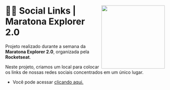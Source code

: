 <div>

  <img src="https://avatars2.githubusercontent.com/u/28929274?s=400&v=4" align="right" width="200" height="200">

  <h1 align="left"> 👨‍💻 Social Links | Maratona Explorer 2.0</h1>
  
  <p align="left"> Projeto realizado durante a semana da <b>Maratona Explorer 2.0</b>, organizada pela <b>Rocketseat</b>.</p>
  <p align="left"> Neste projeto, criamos um local para colocar os links de nossas redes sociais concentrados em um único lugar.</p>
  
  - Você pode acessar <a href="https://dus0usa.github.io/Social-Links/">clicando aqui.</a>
  
  
</div>
